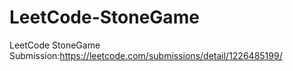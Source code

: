 # LeetCode-StoneGame
LeetCode StoneGame Submission:https://leetcode.com/submissions/detail/1226485199/

